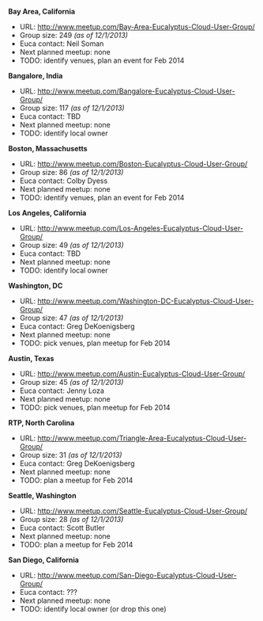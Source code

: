 **Bay Area, California**

* URL: http://www.meetup.com/Bay-Area-Eucalyptus-Cloud-User-Group/
* Group size: 249 _(as of 12/1/2013)_
* Euca contact: Neil Soman
* Next planned meetup: none
* TODO: identify venues, plan an event for Feb 2014

**Bangalore, India**

* URL: http://www.meetup.com/Bangalore-Eucalyptus-Cloud-User-Group/
* Group size: 117 _(as of 12/1/2013)_
* Euca contact: TBD
* Next planned meetup: none
* TODO: identify local owner

**Boston, Massachusetts**

* URL: http://www.meetup.com/Boston-Eucalyptus-Cloud-User-Group/
* Group size: 86 _(as of 12/1/2013)_
* Euca contact: Colby Dyess
* Next planned meetup: none
* TODO: identify venues, plan an event for Feb 2014

**Los Angeles, California**

* URL: http://www.meetup.com/Los-Angeles-Eucalyptus-Cloud-User-Group/
* Group size: 49 _(as of 12/1/2013)_
* Euca contact: TBD
* Next planned meetup: none
* TODO: identify local owner

**Washington, DC**

* URL: http://www.meetup.com/Washington-DC-Eucalyptus-Cloud-User-Group/
* Group size: 47 _(as of 12/1/2013)_
* Euca contact: Greg DeKoenigsberg
* Next planned meetup: none
* TODO: pick venues, plan meetup for Feb 2014

**Austin, Texas**

* URL: http://www.meetup.com/Austin-Eucalyptus-Cloud-User-Group/
* Group size: 45 _(as of 12/1/2013)_
* Euca contact: Jenny Loza
* Next planned meetup: none
* TODO: pick venues, plan meetup for Feb 2014 

**RTP, North Carolina**

* URL: http://www.meetup.com/Triangle-Area-Eucalyptus-Cloud-User-Group/
* Group size: 31 _(as of 12/1/2013)_
* Euca contact: Greg DeKoenigsberg
* Next planned meetup: none
* TODO: plan a meetup for Feb 2014

**Seattle, Washington**

* URL: http://www.meetup.com/Seattle-Eucalyptus-Cloud-User-Group/
* Group size: 28 _(as of 12/1/2013)_
* Euca contact: Scott Butler
* Next planned meetup: none
* TODO: plan a meetup for Feb 2014

**San Diego, California**

* URL: http://www.meetup.com/San-Diego-Eucalyptus-Cloud-User-Group/
* Euca contact: ???
* Next planned meetup: none
* TODO: identify local owner (or drop this one)